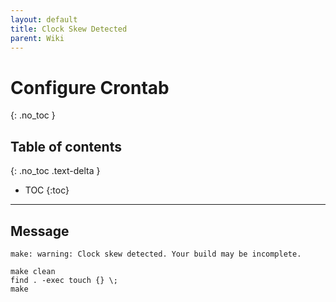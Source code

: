```yaml
---
layout: default
title: Clock Skew Detected
parent: Wiki
---
```


# Configure Crontab

{: .no_toc }

## Table of contents

{: .no_toc .text-delta }

- TOC
  {:toc}

---

## Message

```
make: warning: Clock skew detected. Your build may be incomplete.
```

```
make clean
find . -exec touch {} \;
make
```
